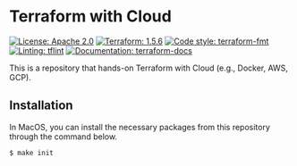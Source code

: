 # Terraform with Cloud

[![License: Apache 2.0](https://img.shields.io/badge/license-Apache--2.0-green.svg)](https://opensource.org/licenses/Apache-2.0)
[![Terraform: 1.5.6](https://img.shields.io/badge/terraform-1.5.6-blueviolet.svg)](https://github.com/hashicorp/terraform/blob/v1.5.6/CHANGELOG.md)
[![Code style: terraform-fmt](https://img.shields.io/badge/code%20style-terraform--fmt-black.svg)](https://developer.hashicorp.com/terraform/cli/commands/fmt)
[![Linting: tflint](https://img.shields.io/badge/linting-tflint-red)](https://github.com/terraform-linters/tflint)
[![Documentation: terraform-docs](https://img.shields.io/badge/documentation-terraform--docs-blue)](https://github.com/terraform-docs/terraform-docs)

This is a repository that hands-on Terraform with Cloud (e.g., Docker, AWS, GCP).

## Installation

In MacOS, you can install the necessary packages from this repository through the command below.

```bash
$ make init
```

